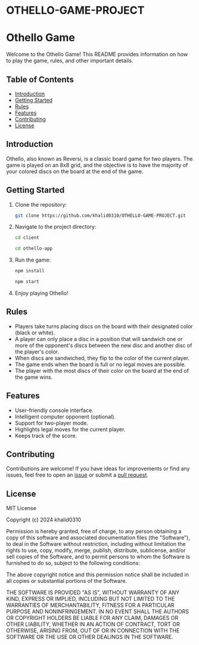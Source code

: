 # OTHELLO-GAME-PROJECT
# Othello Game

Welcome to the Othello Game! This README provides information on how to play the game, rules, and other important details.

## Table of Contents

- [Introduction](#introduction)
- [Getting Started](#getting-started)
- [Rules](#rules)
- [Features](#features)
- [Contributing](#contributing)
- [License](#license)

## Introduction

Othello, also known as Reversi, is a classic board game for two players. The game is played on an 8x8 grid, and the objective is to have the majority of your colored discs on the board at the end of the game.

## Getting Started

1. Clone the repository:

   ```bash
   git clone https://github.com/khalid0310/OTHELLO-GAME-PROJECT.git
   ```

2. Navigate to the project directory:

   ```bash 
   cd client
   ```
   ```bash
   cd othello-app
   ```


3. Run the game:

   ```bash
   npm install
   ```
   ```bash
   npm start

4. Enjoy playing Othello!

## Rules

- Players take turns placing discs on the board with their designated color (black or white).
- A player can only place a disc in a position that will sandwich one or more of the opponent's discs between the new disc and another disc of the player's color.
- When discs are sandwiched, they flip to the color of the current player.
- The game ends when the board is full or no legal moves are possible.
- The player with the most discs of their color on the board at the end of the game wins.

## Features

- User-friendly console interface.
- Intelligent computer opponent (optional).
- Support for two-player mode.
- Highlights legal moves for the current player.
- Keeps track of the score.

## Contributing

Contributions are welcome! If you have ideas for improvements or find any issues, feel free to open an [issue](https://github.com/khalid0310/OTHELLO-GAME-PROJECT.git) or submit a [pull request](https://github.com/khalid0310/OTHELLO-GAME-PROJECT.git).

## License

MIT License

Copyright (c) 2024 khalid0310 

Permission is hereby granted, free of charge, to any person obtaining a copy
of this software and associated documentation files (the "Software"), to deal
in the Software without restriction, including without limitation the rights
to use, copy, modify, merge, publish, distribute, sublicense, and/or sell
copies of the Software, and to permit persons to whom the Software is
furnished to do so, subject to the following conditions:

The above copyright notice and this permission notice shall be included in all
copies or substantial portions of the Software.

THE SOFTWARE IS PROVIDED "AS IS", WITHOUT WARRANTY OF ANY KIND, EXPRESS OR
IMPLIED, INCLUDING BUT NOT LIMITED TO THE WARRANTIES OF MERCHANTABILITY,
FITNESS FOR A PARTICULAR PURPOSE AND NONINFRINGEMENT. IN NO EVENT SHALL THE
AUTHORS OR COPYRIGHT HOLDERS BE LIABLE FOR ANY CLAIM, DAMAGES OR OTHER
LIABILITY, WHETHER IN AN ACTION OF CONTRACT, TORT OR OTHERWISE, ARISING FROM,
OUT OF OR IN CONNECTION WITH THE SOFTWARE OR THE USE OR OTHER DEALINGS IN THE
SOFTWARE.